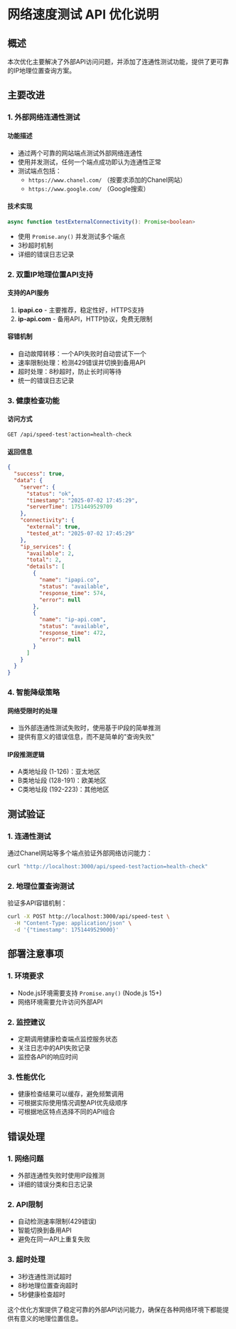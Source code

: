 # 网络速度测试 API 优化说明

## 概述

本次优化主要解决了外部API访问问题，并添加了连通性测试功能，提供了更可靠的IP地理位置查询方案。

## 主要改进

### 1. 外部网络连通性测试

#### 功能描述
- 通过两个可靠的网站端点测试外部网络连通性
- 使用并发测试，任何一个端点成功即认为连通性正常
- 测试端点包括：
  - `https://www.chanel.com/` （按要求添加的Chanel网站）
  - `https://www.google.com/` （Google搜索）

#### 技术实现
```typescript
async function testExternalConnectivity(): Promise<boolean>
```
- 使用 `Promise.any()` 并发测试多个端点
- 3秒超时机制
- 详细的错误日志记录

### 2. 双重IP地理位置API支持

#### 支持的API服务
1. **ipapi.co** - 主要推荐，稳定性好，HTTPS支持
2. **ip-api.com** - 备用API，HTTP协议，免费无限制

#### 容错机制
- 自动故障转移：一个API失败时自动尝试下一个
- 速率限制处理：检测429错误并切换到备用API
- 超时处理：8秒超时，防止长时间等待
- 统一的错误日志记录

### 3. 健康检查功能

#### 访问方式
```bash
GET /api/speed-test?action=health-check
```

#### 返回信息
```json
{
  "success": true,
  "data": {
    "server": {
      "status": "ok",
      "timestamp": "2025-07-02 17:45:29",
      "serverTime": 1751449529709
    },
    "connectivity": {
      "external": true,
      "tested_at": "2025-07-02 17:45:29"
    },
    "ip_services": {
      "available": 2,
      "total": 2,
      "details": [
        {
          "name": "ipapi.co",
          "status": "available",
          "response_time": 574,
          "error": null
        },
        {
          "name": "ip-api.com", 
          "status": "available",
          "response_time": 472,
          "error": null
        }
      ]
    }
  }
}
```

### 4. 智能降级策略

#### 网络受限时的处理
- 当外部连通性测试失败时，使用基于IP段的简单推测
- 提供有意义的错误信息，而不是简单的"查询失败"

#### IP段推测逻辑
- A类地址段 (1-126)：亚太地区
- B类地址段 (128-191)：欧美地区  
- C类地址段 (192-223)：其他地区

## 测试验证

### 1. 连通性测试
通过Chanel网站等多个端点验证外部网络访问能力：

```bash
curl "http://localhost:3000/api/speed-test?action=health-check"
```

### 2. 地理位置查询测试
验证多API容错机制：

```bash
curl -X POST http://localhost:3000/api/speed-test \
  -H "Content-Type: application/json" \
  -d '{"timestamp": 1751449529000}'
```

## 部署注意事项

### 1. 环境要求
- Node.js环境需要支持 `Promise.any()` (Node.js 15+)
- 网络环境需要允许访问外部API

### 2. 监控建议
- 定期调用健康检查端点监控服务状态
- 关注日志中的API失败记录
- 监控各API的响应时间

### 3. 性能优化
- 健康检查结果可以缓存，避免频繁调用
- 可根据实际使用情况调整API优先级顺序
- 可根据地区特点选择不同的API组合

## 错误处理

### 1. 网络问题
- 外部连通性失败时使用IP段推测
- 详细的错误分类和日志记录

### 2. API限制
- 自动检测速率限制(429错误)
- 智能切换到备用API
- 避免在同一API上重复失败

### 3. 超时处理
- 3秒连通性测试超时
- 8秒地理位置查询超时
- 5秒健康检查超时

这个优化方案提供了稳定可靠的外部API访问能力，确保在各种网络环境下都能提供有意义的地理位置信息。
